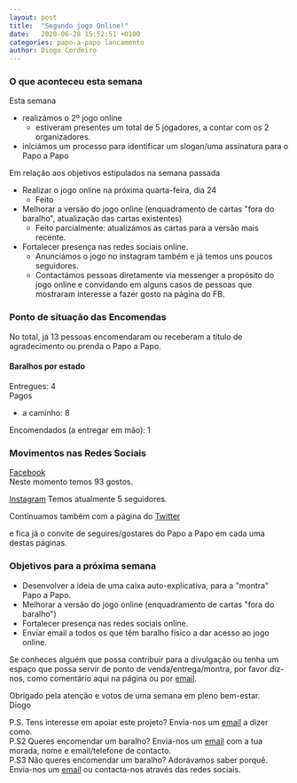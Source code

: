 ```yaml
---
layout: post
title:  "Segundo jogo Online!"
date:   2020-06-28 15:52:51 +0100
categories: papo-a-papo lancamento
author: Diogo Cordeiro
---
```


### O que aconteceu esta semana

Esta semana 
- realizámos o 2º jogo online
  - estiveram presentes um total de 5 jogadores, a contar com os 2 organizadores.
- iniciámos um processo para identificar um slogan/uma assinatura para o Papo a Papo  

Em relação aos objetivos estipulados na semana passada 
 
- Realizar o jogo online na próxima quarta-feira, dia 24
  - Feito
- Melhorar a versão do jogo online (enquadramento de cartas "fora do baralho", atualização das cartas existentes)
  - Feito parcialmente: atualizámos as cartas para a versão mais recente.
- Fortalecer presença nas redes sociais online.
  - Anunciámos o jogo no instagram também e já temos uns poucos seguidores.
  - Contactámos pessoas diretamente via messenger a propósito do jogo online e convidando em alguns casos de pessoas que mostraram interesse a fazer gosto na página do FB.

### Ponto de situação das Encomendas

No total, já 13 pessoas encomendaram ou receberam a título de agradecimento ou prenda o Papo a Papo.

#### Baralhos por estado

Entregues: 4  
Pagos  
 - a caminho: 8  

Encomendados (a entregar em mão): 1


### Movimentos nas Redes Sociais

[Facebook][papo-a-papo-fb]  
Neste momento temos 93 gostos.  

[Instagram][papo-a-papo-insta]
Temos atualmente 5 seguidores.


Continuamos também com a página do [Twitter][papo-a-papo-twt]  

e fica já o convite de seguires/gostares do Papo a Papo em cada uma destas páginas.


### Objetivos para a próxima semana  

- Desenvolver a ideia de uma caixa auto-explicativa, para a "montra" Papo a Papo.
- Melhorar a versão do jogo online (enquadramento de cartas "fora do baralho")
- Fortalecer presença nas redes sociais online.
- Enviar email a todos os que têm baralho físico a dar acesso ao jogo online.


Se conheces alguém que possa contribuir para a divulgação ou tenha um espaço que possa servir de ponto de venda/entrega/montra, por favor diz-nos, como comentário aqui na página ou por [email][papo-a-papo-email].


Obrigado pela atenção e votos de uma semana em pleno bem-estar.  
Diogo
  
P.S. Tens interesse em apoiar este projeto? Envia-nos um [email][papo-a-papo-email] a dizer como.  
P.S2 Queres encomendar um baralho? Envia-nos um [email][papo-a-papo-email] com a tua morada, nome e email/telefone de contacto.  
P.S3 Não queres encomendar um baralho? Adorávamos saber porquê. Envia-nos um [email][papo-a-papo-email] ou contacta-nos através das redes sociais.

[proposito-principios]: /papo-a-papo/lancamento/2020/06/07/Proposito-Principios-Caracteristicas-e-Forma-de-Jogar.html
[historia-e-agradecimentos]: /papo-a-papo/lancamento/2020/05/24/Historia-e-Agradecimentos.html
[papo-a-papo-jogo]: /game/jogo.html
[papo-a-papo-site]: https://www.papoapapo.com
[papo-a-papo-fb]: https://facebook.com/papoapapo2020
[papo-a-papo-insta]: https://instagram.com/papoapapo2020
[papo-a-papo-twt]: https://twitter.com/papoapapo
[papo-a-papo-email]:mailto:papoapapo2020@gmail.com
[email-joana]:mailto:jmatiasribeiro@gmail.com

